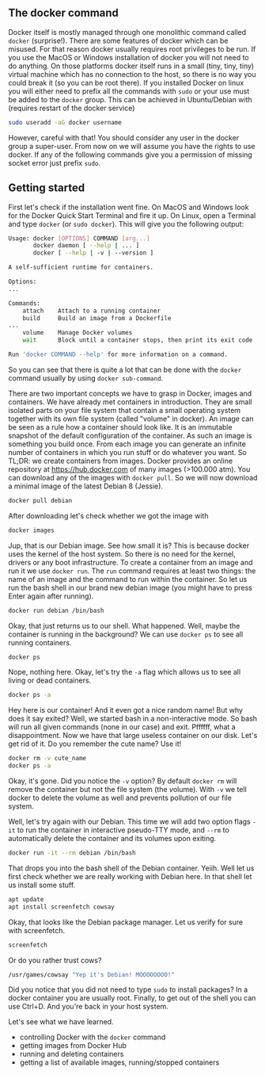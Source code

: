 ## The docker command

Docker itself is mostly managed through one monolithic command called `docker` 
(surprise!). There are some features of docker which can be misused. For that
reason docker usually requires root privileges to be run. If you use the MacOS
or Windows installation of docker you will not need to do anything. On those
platforms docker itself runs in a small (tiny, tiny, tiny) virtual machine which
has no connection to the host, so there is no way you could break it (so you can 
be root there). If you installed Docker on linux you will either need to prefix
all the commands with `sudo` or your use must be added to the `docker` group.
This can be achieved in Ubuntu/Debian with (requires restart of the docker service)

```bash
sudo useradd -aG docker username
```
However, careful with that! You should consider any user in the docker group
a super-user. From now on we will assume you have the rights to use docker. If
any of the following commands give you a permission of missing socket error
just prefix `sudo`.

## Getting started

First let's check if the installation went fine. On MacOS and Windows look
for the Docker Quick Start Terminal and fire it up. On Linux, open a Terminal
and type `docker` (or `sudo docker`). This will give you the following output:

```bash
Usage: docker [OPTIONS] COMMAND [arg...]
       docker daemon [ --help | ... ]
       docker [ --help | -v | --version ]

A self-sufficient runtime for containers.

Options:
...

Commands:
    attach    Attach to a running container
    build     Build an image from a Dockerfile
...
    volume    Manage Docker volumes
    wait      Block until a container stops, then print its exit code

Run 'docker COMMAND --help' for more information on a command.
```

So you can see that there is quite a lot that can be done with the `docker`
command usually by using `docker sub-command`.

There are two important concepts we have to grasp in Docker, images and containers.
We have already met containers in introduction. They are small isolated parts on
your file system that contain a small operating system together with its own
file system (called "volume" in docker). An image can be seen as a rule how
a container should look like. It is an immutable snapshot of the default configuration
of the container. As such an image is something you build once. From each image you
can generate an infinite number of containers in which you run stuff or do whatever
you want. So TL;DR: we create containers from images. Docker provides an online
repository at https://hub.docker.com of many images (>100.000 atm). You can download
any of the images with `docker pull`. So we will now download a minimal image
of the latest Debian 8 (Jessie).

```bash
docker pull debian
```

After downloading let's check whether we got the image with

```bash
docker images
```

Jup, that is our Debian image. See how small it is? This is because docker uses
the kernel of the host system. So there is no need for the kernel, drivers or
any boot infrastructure. To create a container from an image and run it we use
`docker run`. The `run` command requires at least two things: the name of an image
and the command to run within the container. So let us run the bash shell in our
brand new debian image (you might have to press Enter again after running).

```bash
docker run debian /bin/bash
```
 
Okay, that just returns us to our shell. What happened. Well, maybe the container
is running in the background? We can use `docker ps` to see all running containers.

```bash
docker ps
```

Nope, nothing here. Okay, let's try the `-a` flag which allows us to see all
living or dead containers.

```bash
docker ps -a
```

Hey here is our container! And it even got a nice random name! But why does it
say exited? Well, we started bash in a non-interactive mode. So bash will run
all given commands (none in our case) and exit. Pffffff, what a disappointment.
Now we have that large useless container on our disk. Let's get rid of it. Do
you remember the cute name? Use it!

```bash
docker rm -v cute_name
docker ps -a
``` 

Okay, it's gone. Did you notice the `-v` option? By default `docker rm` will 
remove the container but not the file system (the *v*olume). With `-v` we tell
docker to delete the volume as well and prevents pollution of our file system.

Well, let's try again with our Debian. This time we will add two option flags
`-it` to run the container in interactive pseudo-TTY mode, and `--rm` to automatically
delete the container and its volumes upon exiting.

```bash
docker run -it --rm debian /bin/bash
```

That drops you into the bash shell of the Debian container. Yeiih. Well let us
first check whether we are really working with Debian here. In that shell let us
install some stuff.

```bash
apt update
apt install screenfetch cowsay
```

Okay, that looks like the Debian package manager. Let us verify for sure with
screenfetch.

```bash
screenfetch
```

Or do you rather trust cows?

```bash
/usr/games/cowsay "Yep it's Debian! MOOOOOOOO!"
```

Did you notice that you did not need to type `sudo` to install packages? In
a docker container you are usually root. Finally, to get out of the shell you can 
use Ctrl+D. And you're back in your host system.

Let's see what we have learned.

- controlling Docker with the `docker` command
- getting images from Docker Hub
- running and deleting containers
- getting a list of available images, running/stopped containers 
